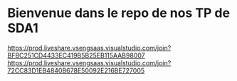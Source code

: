 # Bienvenue dans le repo de nos TP de SDA1

https://prod.liveshare.vsengsaas.visualstudio.com/join?BFBC251CD4433EC419B5B25EB115AAB98007
https://prod.liveshare.vsengsaas.visualstudio.com/join?72CC83D1EB4840B678E50092E216BE727005
